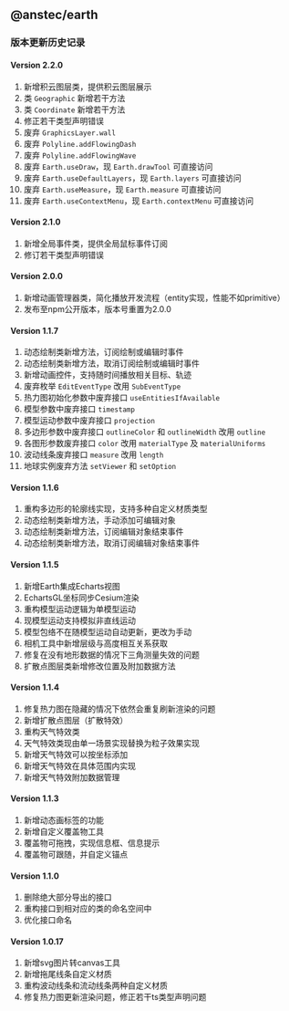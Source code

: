 ## @anstec/earth

### 版本更新历史记录

#### Version 2.2.0
1. 新增积云图层类，提供积云图层展示
2. 类 `Geographic` 新增若干方法
3. 类 `Coordinate` 新增若干方法
4. 修正若干类型声明错误
5. 废弃 `GraphicsLayer.wall`
6. 废弃 `Polyline.addFlowingDash`
7. 废弃 `Polyline.addFlowingWave`
8. 废弃 `Earth.useDraw`，现 `Earth.drawTool` 可直接访问
9. 废弃 `Earth.useDefaultLayers`，现 `Earth.layers` 可直接访问
10. 废弃 `Earth.useMeasure`，现 `Earth.measure` 可直接访问
11. 废弃 `Earth.useContextMenu`，现 `Earth.contextMenu` 可直接访问

#### Version 2.1.0
1. 新增全局事件类，提供全局鼠标事件订阅
2. 修订若干类型声明错误

#### Version 2.0.0
1. 新增动画管理器类，简化播放开发流程（entity实现，性能不如primitive）
2. 发布至npm公开版本，版本号重置为2.0.0

#### Version 1.1.7
1. 动态绘制类新增方法，订阅绘制或编辑时事件
2. 动态绘制类新增方法，取消订阅绘制或编辑时事件
3. 新增动画控件，支持随时间播放相关目标、轨迹
4. 废弃枚举 `EditEventType` 改用 `SubEventType` 
5. 热力图初始化参数中废弃接口 `useEntitiesIfAvailable`
6. 模型参数中废弃接口 `timestamp`
7. 模型运动参数中废弃接口 `projection`
8. 多边形参数中废弃接口 `outlineColor` 和 `outlineWidth` 改用 `outline`
9. 各图形参数废弃接口 `color` 改用 `materialType` 及 `materialUniforms`
10. 波动线条废弃接口 `measure` 改用 `length`
11. 地球实例废弃方法 `setViewer` 和 `setOption`


#### Version 1.1.6
1. 重构多边形的轮廓线实现，支持多种自定义材质类型
2. 动态绘制类新增方法，手动添加可编辑对象
3. 动态绘制类新增方法，订阅编辑对象结束事件
4. 动态绘制类新增方法，取消订阅编辑对象结束事件

#### Version 1.1.5
1. 新增Earth集成Echarts视图
2. EchartsGL坐标同步Cesium渲染
3. 重构模型运动逻辑为单模型运动
4. 现模型运动支持模拟非直线运动
5. 模型包络不在随模型运动自动更新，更改为手动
6. 相机工具中新增层级与高度相互关系获取
7. 修复在没有地形数据的情况下三角测量失效的问题
8. 扩散点图层类新增修改位置及附加数据方法

#### Version 1.1.4
1. 修复热力图在隐藏的情况下依然会重复刷新渲染的问题
2. 新增扩散点图层（扩散特效）
3. 重构天气特效类
4. 天气特效类现由单一场景实现替换为粒子效果实现
5. 新增天气特效可以按坐标添加
6. 新增天气特效在具体范围内实现
7. 新增天气特效附加数据管理

#### Version 1.1.3
1. 新增动态画标签的功能  
2. 新增自定义覆盖物工具
3. 覆盖物可拖拽，实现信息框、信息提示
4. 覆盖物可跟随，并自定义锚点

#### Version 1.1.0  
1. 删除绝大部分导出的接口  
2. 重构接口到相对应的类的命名空间中  
3. 优化接口命名  

#### Version 1.0.17  
1. 新增svg图片转canvas工具  
2. 新增拖尾线条自定义材质  
3. 重构波动线条和流动线条两种自定义材质  
4. 修复热力图更新渲染问题，修正若干ts类型声明问题
